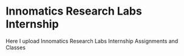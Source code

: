# Innomatics Research Labs Internship
Here I upload Innomatics Research Labs Internship Assignments and Classes
